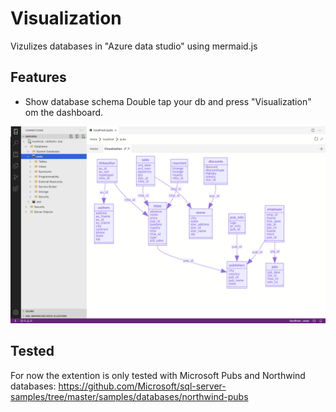 # Visualization

Vizulizes databases in "Azure data studio" using mermaid.js

## Features

* Show database schema
Double tap your db and press "Visualization" om the dashboard.

![Example of dashboard](example.png)


## Tested
For now the extention is only tested with Microsoft Pubs and Northwind databases:
https://github.com/Microsoft/sql-server-samples/tree/master/samples/databases/northwind-pubs
